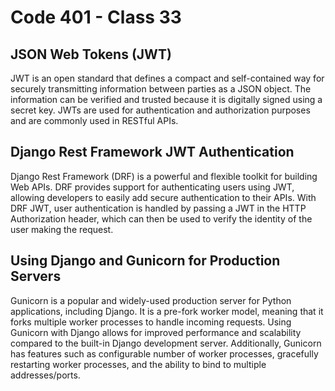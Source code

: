 # Code 401 - Class 33

## JSON Web Tokens (JWT)

JWT is an open standard that defines a compact and self-contained way for securely transmitting information between parties as a JSON object. The information can be verified and trusted because it is digitally signed using a secret key. JWTs are used for authentication and authorization purposes and are commonly used in RESTful APIs.

## Django Rest Framework JWT Authentication

Django Rest Framework (DRF) is a powerful and flexible toolkit for building Web APIs. DRF provides support for authenticating users using JWT, allowing developers to easily add secure authentication to their APIs. With DRF JWT, user authentication is handled by passing a JWT in the HTTP Authorization header, which can then be used to verify the identity of the user making the request.

## Using Django and Gunicorn for Production Servers

Gunicorn is a popular and widely-used production server for Python applications, including Django. It is a pre-fork worker model, meaning that it forks multiple worker processes to handle incoming requests. Using Gunicorn with Django allows for improved performance and scalability compared to the built-in Django development server. Additionally, Gunicorn has features such as configurable number of worker processes, gracefully restarting worker processes, and the ability to bind to multiple addresses/ports.
